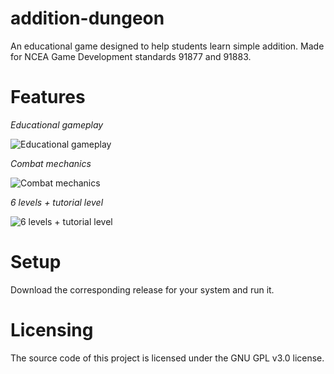 # addition-dungeon
An educational game designed to help students learn simple addition. Made for NCEA Game Development standards 91877 and 91883.

# Features
*Educational gameplay*

![Educational gameplay](https://i.ibb.co/FwKDR7Z/education.png)

*Combat mechanics*

![Combat mechanics](https://i.ibb.co/Mp4SCW1/combat.png)

*6 levels + tutorial level*

![6 levels + tutorial level](https://i.ibb.co/rdLFFw1/levels.png)

# Setup
Download the corresponding release for your system and run it.

# Licensing 
The source code of this project is licensed under the GNU GPL v3.0 license.